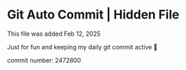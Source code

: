 # Git Auto Commit | Hidden File

This file was added Feb 12, 2025

Just for fun and keeping my daily git commit active 🤪

commit number: 2472800
